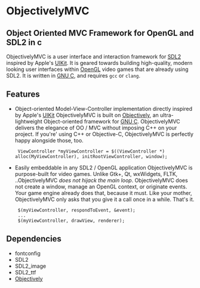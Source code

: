 ObjectivelyMVC
===
Object Oriented MVC Framework for OpenGL and SDL2 in c
---

ObjectivelyMVC is a user interface and interaction framework for [SDL2](http://www.libsdl.org) inspired by 
Apple's [UIKit](https://developer.apple.com/library/ios/documentation/UIKit/Reference/UIKit_Framework/). 
It is geared towards building high-quality, modern looking user interfaces within [OpenGL](http://www.opengl.org/) 
video games that are already using SDL2. It is written in [GNU C](http://www.gnu.org/software/gnu-c-manual/), and requires `gcc` or `clang`.

Features
---
 * Object-oriented Model-View-Controller implementation directly inspired by Apple's [UIKit](https://developer.apple.com/library/ios/documentation/UIKit/Reference/UIKit_Framework/)
    ObjectivelyMVC is built on [Objectively](https://github.com/jdolan/Objectively), an ultra-lightweight Object-oriented framework for [GNU C](http://www.gnu.org/software/gnu-c-manual/). ObjectivelyMVC delivers the elegance of OO / MVC without imposing C++ on your project. If you're' using C++ or Objective-C, ObjectivelyMVC is perfectly happy alongside those, too.
    
        ViewController *myViewController = $((ViewController *) alloc(MyViewController), initRootViewController, window);

 * Easily embeddable in any SDL2 / OpenGL application
    ObjectivelyMVC is purpose-built for video games. Unlike Gtk+, Qt, wxWidgets, FLTK, ..ObjectivelyMVC *does not hijack the main loop*. ObjectivelyMVC does not create a window, manage an OpenGL context, or originate events. Your game engine already does that, because it must. Like your mother, ObjectivelyMVC only asks that you give it a call once in a while. That's it.

        $(myViewController, respondToEvent, &event);
        ...
        $(myViewController, drawView, renderer);
    

Dependencies
---
 * fontconfig
 * SDL2
 * SDL2_image
 * SDL2_ttf
 * [Objectively](https://github.com/jdolan/Objectively)


